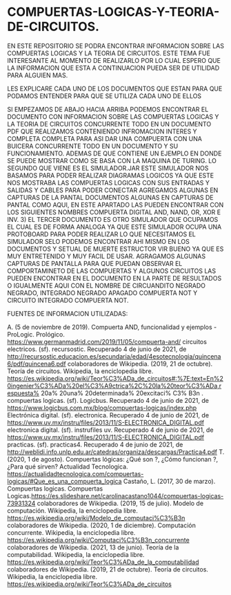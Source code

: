 # COMPUERTAS-LOGICAS-Y-TEORIA-DE-CIRCUITOS.
EN ESTE REPOSITORIO SE PODRA ENCONTRAR INFORMACION SOBRE LAS COMPUERTAS LOGICAS Y LA TEORIA DE CIRCUITOS. ESTE TEMA FUE INTERESANTE AL MOMENTO DE REALIZARLO POR LO CUAL ESPERO QUE LA INFORMACION QUE ESTA A CONTINUACION PUEDA SER DE UTILIDAD PARA ALGUIEN MAS.

LES EXPLICARE CADA UNO DE LOS DOCUMENTOS QUE ESTAN PARA QUE PODAMOS ENTENDER PARA QUE SE UTILIZA CADA UNO DE ELLOS

SI EMPEZAMOS DE ABAJO HACIA ARRIBA PODEMOS ENCONTRAR EL DOCUMENTO CON INFORMACION SOBRE LAS COMPUERTAS LOGICAS Y LA TEORIA DE CIRCUITOS CONCURRENTE TODO EN UN DOCUMENTO PDF QUE REALIZAMOS CONTENIENDO INFROMACION INTERES Y COMPLETA COMPLETA PARA ASI DAR UNA COMPUERTA CON UNA BUICERA CONCURRENTE TODO EN UN DOCUMENTO Y SU FUNCIONAMIENTO. ADEMAS DE QUE CONTIENE UN EJEMPLO EN DONDE SE PUEDE MOSTRAR COMO SE BASA CON LA MAQUINA DE TURING.
LO SEGUNDO QUE VIENE ES EL SIMULADOR.JAR ESTE SIMULADOR NOS BASAMOS PARA PODER REALIZAR DIAGRAMAS LOGICOS YA QUE ESTE NOS MOSTRABA LAS COMPUERTAS LOGICAS CON SUS ENTRADAS Y SALIDAS Y CABLES PARA PODER CONECTAR AGREGAMOS ALGUNAS EN CAPTURAS DE LA PANTAL DOCUMENTOS ALGUNAS EN CAPTURAS DE PANTAL COMO AQUI, EN ESTE APARTADO LAS PUEDEN ENCONTRAR CON LOS SIGUIENTES NOMBRES COMPUERTA DIGITAL AND, NAND, OR, XOR E INV.
3) EL TERCER DOCUMENTO ES OTRO SIMULADOR QUE OCUPAMOS EL CUAL ES DE FORMA ANALOGA YA QUE ESTE SIMULADOR OCUPA UNA PROTOBOARD PARA PODER REALIZAR LO QUE NECESITAMOS EL SIMULADOR SELO PODEMOS ENCONTRAR AHI MISMO EN LOS DOCUMENTOS Y SETUAL DE MUERTE ESTRUCTOR VIR BUENO YA QUE ES MUY ENTRETENIDO Y MUY FACIL DE USAR. AGRAGAMOS ALGUNAS CAPTURAS DE PANTALLA PARA QUE PUEDAN OBSERVAR EL COMPORTAMINETO DE LAS COMPUERTAS Y ALGUNOS CIRCUITOS LAS PUEDEN ENCONTRAR EN EL DOCUMENTO EN LA PARTE DE RESULTADOS O IGUALMENTE AQUI CON EL NOMBRE DE CIRCUANDITO NEGRADO NEGRADO, INTEGRADO NEGRADO APAGADO COMPUERTA NOT Y CIRCUITO INTEGRADO COMPUERTA NOT.

FUENTES DE INFORMACION UTILIZADAS:

A. (5 de noviembre de 2019). Compuerta AND, funcionalidad y ejemplos - ProLogic. Prológico. https://www.germanmadrid.com/2019/11/05/compuerta-and/ circuitos electricos. (sf). recursostic. Recuperado 4 de junio de 2021, de http://recursostic.educacion.es/secundaria/edad/4esotecnologia/quincena6/pdf/quincena6.pdf colaboradores de Wikipedia. (2019, 21 de octubre). Teoría de circuitos. Wikipedia, la enciclopedia libre. https://es.wikipedia.org/wiki/Teor%C3%ADa_de_circuitos#:%7E:text=En%20ingenier%C3%ADa%20el%C3%A9ctrica%2C%20la%20teor%C3%ADa,respuesta% 20a% 20una% 20determinada% 20excitaci% C3% B3n . compuertas logicas. (sf). Logicbus. Recuperado 4 de junio de 2021, de https://www.logicbus.com.mx/blog/compuertas-logicas/index.php Electrónica digital. (sf). electronica. Recuperado 4 de junio de 2021, de https://www.uv.mx/instru/files/2013/11/S-ELECTRONICA_DIGITAL.pdf electronica digital. (sf). instrufiles uv. Recuperado 4 de junio de 2021, de https://www.uv.mx/instru/files/2013/11/S-ELECTRONICA_DIGITAL.pdf practicas. (sf). practicas4. Recuperado 4 de junio de 2021, de http://weblidi.info.unlp.edu.ar/catedras/organiza/descargas/Practica4.pdf T. (2020, 1 de agosto). Compuertas lógicas: ¿Qué son ?, ¿Cómo funcionan ?, ¿Para qué sirven? Actualidad Tecnologica. https://actualidadtecnologica.com/compuertas-logicas/#Que_es_una_compuerta_logica Castaño, L. (2017, 30 de marzo). Compuertas logicas. Compuertas Logicas.https://es.slideshare.net/carolinacastano1044/compuertas-logicas-73931324 colaboradores de Wikipedia. (2019, 15 de julio). Modelo de computación. Wikipedia, la enciclopedia libre. https://es.wikipedia.org/wiki/Modelo_de_computaci%C3%B3n colaboradores de Wikipedia. (2020, 1 de diciembre). Computación concurrente. Wikipedia, la enciclopedia libre. https://es.wikipedia.org/wiki/Computaci%C3%B3n_concurrente colaboradores de Wikipedia. (2021, 13 de junio). Teoría de la computabilidad. Wikipedia, la enciclopedia libre. https://es.wikipedia.org/wiki/Teor%C3%ADa_de_la_computabilidad colaboradores de Wikipedia. (2019, 21 de octubre). Teoría de circuitos. Wikipedia, la enciclopedia libre. https://es.wikipedia.org/wiki/Teor%C3%ADa_de_circuitos
